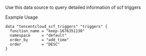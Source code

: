 Use this data source to query detailed information of scf triggers

Example Usage

```hcl
data "tencentcloud_scf_triggers" "triggers" {
  function_name = "keep-1676351130"
  namespace     = "default"
  order_by      = "add_time"
  order         = "DESC"
}
```